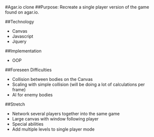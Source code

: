 #Agar.io clone
##Purpose:
Recreate a single player version of the game found on agar.io.

##Technology
* Canvas
* Javascript
* Jquery

##Implementation
* OOP

##Foreseen Difficulties
* Collision between bodies on the Canvas
* Scaling with simple collision (will be doing a lot of calculations per frame)
* AI for enemy bodies

##Stretch
* Network several players together into the same game
* Large canvas with window following player
* Special abilities
* Add multiple levels to single player mode